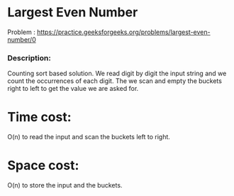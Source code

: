 # Largest Even Number
Problem : https://practice.geeksforgeeks.org/problems/largest-even-number/0

### Description:
Counting sort based solution. We read digit by digit the input string and we count the occurrences of each digit.
The we scan and empty the buckets right to left to get the value we are asked for.

# Time cost:
O(n) to read the input and scan the buckets left to right.
# Space cost:
O(n) to store the input and the buckets.